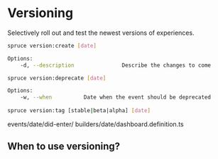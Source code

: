 # Versioning

Selectively roll out and test the newest versions of experiences.

```bash
spruce version:create [date]

Options:
	-d, --description				Describe the changes to come

spruce version:deprecate [date]

Options:
	-w, --when			Date when the event should be deprecated
	
spruce version:tag [stable|beta|alpha] [date]
```

events/date/did-enter/
builders/date/dashboard.definition.ts

## When to use versioning?
